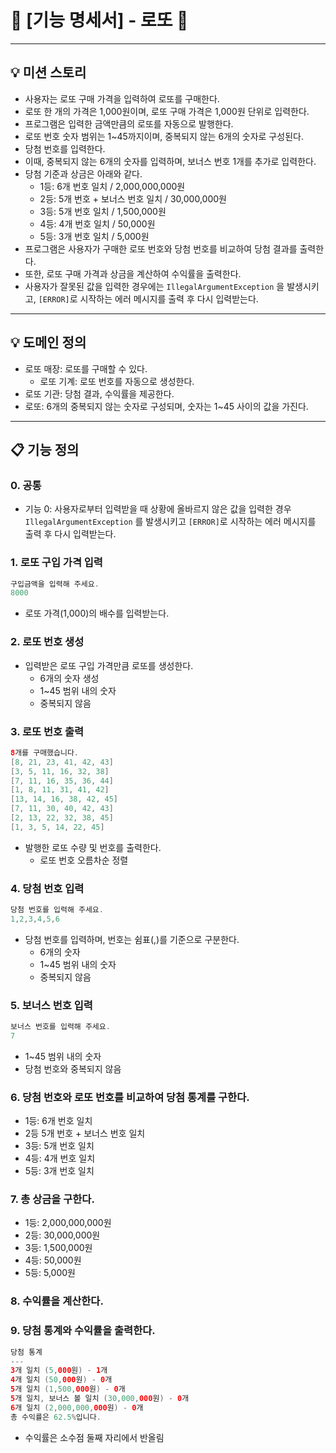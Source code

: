 # 📖 [기능 명세서] - 로또 📖

---

## 💡 미션 스토리

- 사용자는 로또 구매 가격을 입력하여 로또를 구매한다.
- 로또 한 개의 가격은 1,000원이며, 로또 구매 가격은 1,000원 단위로 입력한다.
- 프로그램은 입력한 금액만큼의 로또를 자동으로 발행한다.
- 로또 번호 숫자 범위는 1~45까지이며, 중복되지 않는 6개의 숫자로 구성된다.
- 당첨 번호를 입력한다.
- 이때, 중복되지 않는 6개의 숫자를 입력하며, 보너스 번호 1개를 추가로 입력한다.
- 당첨 기준과 상금은 아래와 같다.
    - 1등: 6개 번호 일치 / 2,000,000,000원
    - 2등: 5개 번호 + 보너스 번호 일치 / 30,000,000원
    - 3등: 5개 번호 일치 / 1,500,000원
    - 4등: 4개 번호 일치 / 50,000원
    - 5등: 3개 번호 일치 / 5,000원
- 프로그램은 사용자가 구매한 로또 번호와 당첨 번호를 비교하여 당첨 결과를 출력한다.
- 또한, 로또 구매 가격과 상금을 계산하여 수익률을 출력한다.
- 사용자가 잘못된 값을 입력한 경우에는 `IllegalArgumentException` 을 발생시키고, `[ERROR]`로 시작하는 에러 메시지를 출력 후 다시 입력받는다.

---

## 💡 도메인 정의

- 로또 매장: 로또를 구매할 수 있다.
    - 로또 기계: 로또 번호를 자동으로 생성한다.
- 로또 기관: 당첨 결과, 수익률을 제공한다.
- 로또: 6개의 중복되지 않는 숫자로 구성되며, 숫자는 1~45 사이의 값을 가진다.

---

## ****📋**** 기능 정의

### 0. 공통

- 기능 0: 사용자로부터 입력받을 때 상황에 올바르지 않은 값을 입력한 경우 `IllegalArgumentException` 를 발생시키고 `[ERROR]`로 시작하는 에러 메시지를 출력 후 다시 입력받는다.

### 1. 로또 구입 가격 입력

```java
구입금액을 입력해 주세요.
8000
```

- 로또 가격(1,000)의 배수를 입력받는다.

### 2. 로또 번호 생성

- 입력받은 로또 구입 가격만큼 로또를 생성한다.
    - 6개의 숫자 생성
    - 1~45 범위 내의 숫자
    - 중복되지 않음

### 3. 로또 번호 출력

```java
8개를 구매했습니다.
[8, 21, 23, 41, 42, 43] 
[3, 5, 11, 16, 32, 38] 
[7, 11, 16, 35, 36, 44] 
[1, 8, 11, 31, 41, 42] 
[13, 14, 16, 38, 42, 45] 
[7, 11, 30, 40, 42, 43] 
[2, 13, 22, 32, 38, 45] 
[1, 3, 5, 14, 22, 45]
```

- 발행한 로또 수량 및 번호를 출력한다.
    - 로또 번호 오름차순 정렬

### 4. 당첨 번호 입력

```java
당첨 번호를 입력해 주세요.
1,2,3,4,5,6
```

- 당첨 번호를 입력하며, 번호는 쉼표(,)를 기준으로 구분한다.
    - 6개의 숫자
    - 1~45 범위 내의 숫자
    - 중복되지 않음

### 5. 보너스 번호 입력

```java
보너스 번호를 입력해 주세요.
7
```

- 1~45 범위 내의 숫자
- 당첨 번호와 중복되지 않음

### 6. 당첨 번호와 로또 번호를 비교하여 당첨 통계를 구한다.

- 1등: 6개 번호 일치
- 2등 5개 번호 + 보너스 번호 일치
- 3등: 5개 번호 일치
- 4등: 4개 번호 일치
- 5등: 3개 번호 일치

### 7. 총 상금을 구한다.

- 1등: 2,000,000,000원
- 2등: 30,000,000원
- 3등: 1,500,000원
- 4등: 50,000원
- 5등: 5,000원

### 8. 수익률을 계산한다.

### 9. 당첨 통계와 수익률을 출력한다.

```java
당첨 통계
---
3개 일치 (5,000원) - 1개
4개 일치 (50,000원) - 0개
5개 일치 (1,500,000원) - 0개
5개 일치, 보너스 볼 일치 (30,000,000원) - 0개
6개 일치 (2,000,000,000원) - 0개
총 수익률은 62.5%입니다.
```

- 수익률은 소수점 둘째 자리에서 반올림